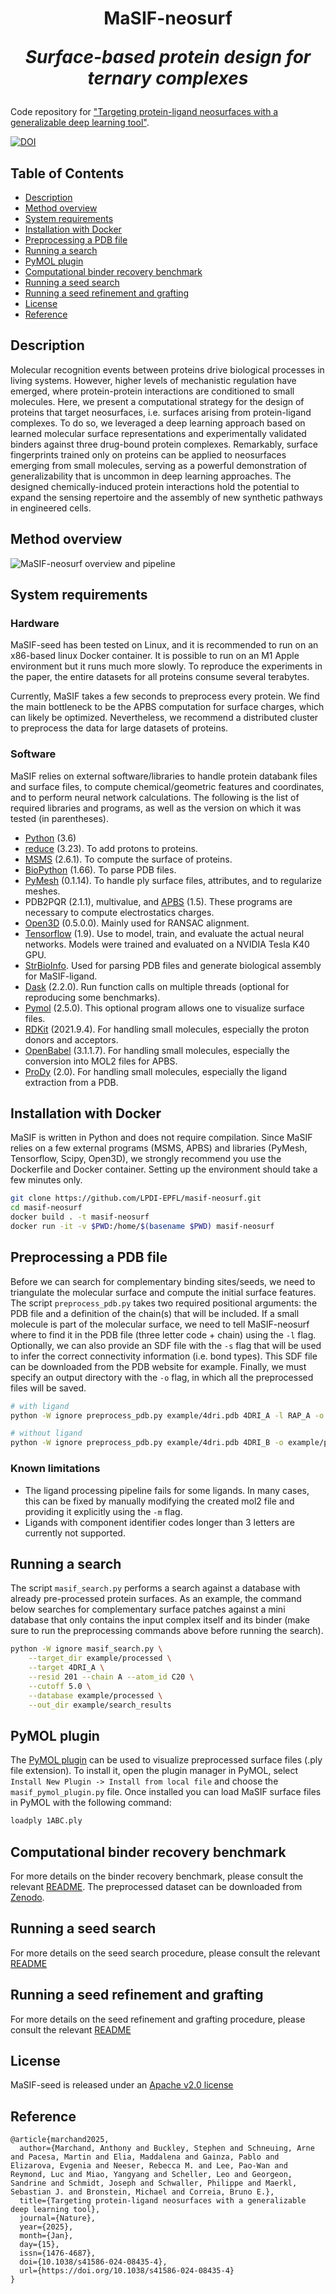 <h1 style="text-align: center;">
  MaSIF-neosurf  
  
  _Surface-based protein design for ternary complexes_
</h1>


Code repository for ["Targeting protein-ligand neosurfaces with a generalizable deep learning tool"](citation.bib).

[![DOI](https://zenodo.org/badge/DOI/10.1038/s41586-024-08435-4.svg)](https://doi.org/10.1038/s41586-024-08435-4)

## Table of Contents

- [Description](#description)
- [Method overview](#method-overview)
- [System requirements](#system-requirements)
- [Installation with Docker](#installation-with-docker)
- [Preprocessing a PDB file](#preprocessing-a-pdb-file)
- [Running a search](#running-a-search)
- [PyMOL plugin](#pymol-plugin)
- [Computational binder recovery benchmark](#computational-binder-recovery-benchmark)
- [Running a seed search](#running-a-seed-search)
- [Running a seed refinement and grafting](#running-a-seed-refinement-and-grafting)
- [License](#license)
- [Reference](#reference)

## Description

Molecular recognition events between proteins drive biological processes in living systems. However, higher levels of mechanistic regulation have emerged, where protein-protein interactions are conditioned to small molecules. Here, we present a computational strategy for the design of proteins that target neosurfaces, i.e. surfaces arising from protein-ligand complexes. To do so, we leveraged a deep learning approach based on learned molecular surface representations and experimentally validated binders against three drug-bound protein complexes. Remarkably, surface fingerprints trained only on proteins can be applied to neosurfaces emerging from small molecules, serving as a powerful demonstration of generalizability that is uncommon in deep learning approaches. The designed chemically-induced protein interactions hold the potential to expand the sensing repertoire and the assembly of new synthetic pathways in engineered cells.

## Method overview

![MaSIF-neosurf overview and pipeline](method.png)

## System requirements
### Hardware
MaSIF-seed has been tested on Linux, and it is recommended to run on an x86-based linux Docker container. It is possible to run on an M1 Apple environment but it runs much more slowly. To reproduce the experiments in the paper, the entire datasets for all proteins consume several terabytes.

Currently, MaSIF takes a few seconds to preprocess every protein. We find the main bottleneck to be the APBS computation for surface charges, which can likely be optimized. Nevertheless, we recommend a distributed cluster to preprocess the data for large datasets of proteins.

### Software
MaSIF relies on external software/libraries to handle protein databank files and surface files, 
to compute chemical/geometric features and coordinates, and to perform neural network calculations. 
The following is the list of required libraries and programs, as well as the version on which it was tested (in parentheses).
* [Python](https://www.python.org/) (3.6)
* [reduce](http://kinemage.biochem.duke.edu/software/reduce.php) (3.23). To add protons to proteins. 
* [MSMS](http://mgltools.scripps.edu/packages/MSMS/) (2.6.1). To compute the surface of proteins. 
* [BioPython](https://github.com/biopython/biopython) (1.66). To parse PDB files. 
* [PyMesh](https://github.com/PyMesh/PyMesh) (0.1.14). To handle ply surface files, attributes, and to regularize meshes.
* PDB2PQR (2.1.1), multivalue, and [APBS](http://www.poissonboltzmann.org/) (1.5). These programs are necessary to compute electrostatics charges.
* [Open3D](https://github.com/IntelVCL/Open3D) (0.5.0.0). Mainly used for RANSAC alignment.
* [Tensorflow](https://www.tensorflow.org/) (1.9). Use to model, train, and evaluate the actual neural networks. Models were trained and evaluated on a NVIDIA Tesla K40 GPU.
* [StrBioInfo](https://pypi.org/project/StrBioInfo/). Used for parsing PDB files and generate biological assembly for MaSIF-ligand.
* [Dask](https://dask.org/) (2.2.0). Run function calls on multiple threads (optional for reproducing some benchmarks).
* [Pymol](https://pymol.org/2/) (2.5.0). This optional program allows one to visualize surface files.
* [RDKit](https://www.rdkit.org/) (2021.9.4). For handling small molecules, especially the proton donors and acceptors.
* [OpenBabel](https://github.com/openbabel/openbabel) (3.1.1.7). For handling small molecules, especially the conversion into MOL2 files for APBS.
* [ProDy](https://github.com/prody/ProDy) (2.0). For handling small molecules, especially the ligand extraction from a PDB.

## Installation with Docker
MaSIF is written in Python and does not require compilation. Since MaSIF relies on a few external programs (MSMS, APBS) and libraries (PyMesh, Tensorflow, Scipy, Open3D), we strongly recommend you use the Dockerfile and Docker container. Setting up the environment should take a few minutes only. 
```bash
git clone https://github.com/LPDI-EPFL/masif-neosurf.git
cd masif-neosurf
docker build . -t masif-neosurf 
docker run -it -v $PWD:/home/$(basename $PWD) masif-neosurf 
```

## Preprocessing a PDB file

Before we can search for complementary binding sites/seeds, we need to triangulate the molecular surface and compute 
the initial surface features. The script `preprocess_pdb.py` takes two required positional arguments: the PDB file and a 
definition of the chain(s) that will be included.
If a small molecule is part of the molecular surface, we need to tell MaSIF-neosurf where to find it in the PDB file 
(three letter code + chain) using the `-l` flag. Optionally, we can also provide an SDF file with the `-s` flag that 
will be used to infer the correct connectivity information (i.e. bond types). This SDF file can be downloaded from the 
PDB website for example.
Finally, we must specify an output directory with the `-o` flag, in which all the preprocessed files will be saved.


```bash
# with ligand
python -W ignore preprocess_pdb.py example/4dri.pdb 4DRI_A -l RAP_A -o example/processed

# without ligand
python -W ignore preprocess_pdb.py example/4dri.pdb 4DRI_B -o example/processed
```

### Known limitations
- The ligand processing pipeline fails for some ligands. In many cases, this can be fixed by manually modifying the created mol2 file and providing it explicitly using the `-m` flag.
- Ligands with component identifier codes longer than 3 letters are currently not supported.


## Running a search

The script `masif_search.py` performs a search against a database with already pre-processed protein surfaces.
As an example, the command below searches for complementary surface patches against a mini database that only contains the input complex itself and its binder (make sure to run the preprocessing commands above before running the search). 

```bash
python -W ignore masif_search.py \
    --target_dir example/processed \
    --target 4DRI_A \
    --resid 201 --chain A --atom_id C20 \
    --cutoff 5.0 \
    --database example/processed \
    --out_dir example/search_results
```


## PyMOL plugin

The [PyMOL plugin](masif_pymol_plugin.py) can be used to visualize preprocessed surface files (.ply file extension).
To install it, open the plugin manager in PyMOL, select `Install New Plugin -> Install from local file` and choose the `masif_pymol_plugin.py` file.
Once installed you can load MaSIF surface files in PyMOL with the following command:
```bash
loadply 1ABC.ply
```

## Computational binder recovery benchmark

For more details on the binder recovery benchmark, please consult the relevant [README](computational_benchmark/README.md).
The preprocessed dataset can be downloaded from [Zenodo](https://zenodo.org/records/14225758).

## Running a seed search

For more details on the seed search procedure, please consult the relevant [README](masif_seed_search/data/masif_targets/README.md)

## Running a seed refinement and grafting

For more details on the seed refinement and grafting procedure, please consult the relevant [README](rosetta_scripts/README.md)

## License

MaSIF-seed is released under an [Apache v2.0 license](LICENSE)

## Reference

```
@article{marchand2025,
  author={Marchand, Anthony and Buckley, Stephen and Schneuing, Arne and Pacesa, Martin and Elia, Maddalena and Gainza, Pablo and Elizarova, Evgenia and Neeser, Rebecca M. and Lee, Pao-Wan and Reymond, Luc and Miao, Yangyang and Scheller, Leo and Georgeon, Sandrine and Schmidt, Joseph and Schwaller, Philippe and Maerkl, Sebastian J. and Bronstein, Michael and Correia, Bruno E.},
  title={Targeting protein-ligand neosurfaces with a generalizable deep learning tool},
  journal={Nature},
  year={2025},
  month={Jan},
  day={15},
  issn={1476-4687},
  doi={10.1038/s41586-024-08435-4},
  url={https://doi.org/10.1038/s41586-024-08435-4}
}
```

